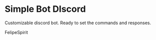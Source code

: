 # Simple Bot DIscord

Customizable discord bot. Ready to set the commands and responses. 

FelipeSpirit